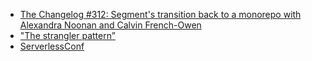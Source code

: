 - [The Changelog #312: Segment's transition back to a monorepo with Alexandra Noonan and Calvin French-Owen](https://changelog.com/podcast/312)
- ["The strangler pattern”](https://docs.microsoft.com/en-us/azure/architecture/patterns/strangler)
- [ServerlessConf](http://serverlessconf.io/)